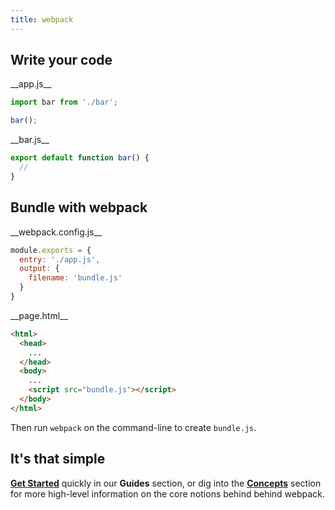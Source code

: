 ```yaml
---
title: webpack
---
```


## Write your code

<div class="homepage__wrap">
<div class="homepage__left">
__app.js__

```js
import bar from './bar';

bar();
```
</div>
<div class="homepage__right">
__bar.js__

```js
export default function bar() {
  //
}
```
</div>
</div>


## Bundle with webpack

<div class="homepage__wrap">
<div class="homepage__left">
__webpack.config.js__

```js
module.exports = {
  entry: './app.js',
  output: {
    filename: 'bundle.js'
  }
}
```
</div>
<div class="homepage__right">
__page.html__

```html
<html>
  <head>
    ...
  </head>
  <body>
    ...
    <script src="bundle.js"></script>
  </body>
</html>
```

Then run `webpack` on the command-line to create `bundle.js`.
</div>
</div>

## It's that simple

__[Get Started](/guides/getting-started)__ quickly in our __Guides__ section, or dig into the __[Concepts](/concepts)__ section for more high-level information on the core notions behind behind webpack.

